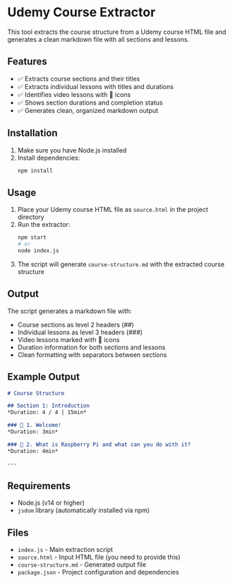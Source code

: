 # Udemy Course Extractor

This tool extracts the course structure from a Udemy course HTML file and generates a clean markdown file with all sections and lessons.

## Features

- ✅ Extracts course sections and their titles
- ✅ Extracts individual lessons with titles and durations
- ✅ Identifies video lessons with 🎥 icons
- ✅ Shows section durations and completion status
- ✅ Generates clean, organized markdown output

## Installation

1. Make sure you have Node.js installed
2. Install dependencies:
   ```bash
   npm install
   ```

## Usage

1. Place your Udemy course HTML file as `source.html` in the project directory
2. Run the extractor:
   ```bash
   npm start
   # or
   node index.js
   ```
3. The script will generate `course-structure.md` with the extracted course structure

## Output

The script generates a markdown file with:
- Course sections as level 2 headers (##)
- Individual lessons as level 3 headers (###)
- Video lessons marked with 🎥 icons
- Duration information for both sections and lessons
- Clean formatting with separators between sections

## Example Output

```markdown
# Course Structure

## Section 1: Introduction
*Duration: 4 / 4 | 15min*

### 🎥 1. Welcome!
*Duration: 3min*

### 🎥 2. What is Raspberry Pi and what can you do with it?
*Duration: 4min*

---
```

## Requirements

- Node.js (v14 or higher)
- `jsdom` library (automatically installed via npm)

## Files

- `index.js` - Main extraction script
- `source.html` - Input HTML file (you need to provide this)
- `course-structure.md` - Generated output file
- `package.json` - Project configuration and dependencies 